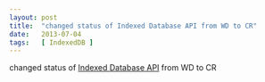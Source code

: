 ```yaml
---
layout: post
title:  "changed status of Indexed Database API from WD to CR"
date:   2013-07-04
tags:   [ IndexedDB ]
---
```


changed status of [Indexed Database API](/spec/IndexedDB) from WD to CR

